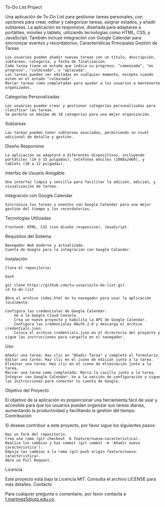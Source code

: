 To-Do List Project

Una aplicación de To-Do List para gestionar tareas personales, con opciones para crear, editar y categorizar tareas, asignar estados, y añadir subtareas. La aplicación es responsive, diseñada para adaptarse a portátiles, móviles y tablets, utilizando tecnologías como HTML, CSS, y JavaScript. También incluye integración con Google Calendar para sincronizar eventos y recordatorios.
Características Principales
Gestión de Tareas

    Los usuarios pueden añadir nuevas tareas con un título, descripción, subtareas, categoría, y fecha de finalización.
    Cada tarea tiene un estado que indica su progreso: "comenzada", "en progreso", "culminada", o "aplazada".
    Las tareas pueden ser editadas en cualquier momento, excepto cuando estén en el estado "culminada".
    Marcar tareas como completadas para ayudar a los usuarios a mantenerse organizados.

Categorías Personalizadas

    Los usuarios pueden crear y gestionar categorías personalizadas para clasificar las tareas.
    Se permite un máximo de 10 categorías para una mejor organización.

Subtareas

    Las tareas pueden tener subtareas asociadas, permitiendo un nivel adicional de detalle y gestión.

Diseño Responsive

    La aplicación se adaptará a diferentes dispositivos, incluyendo portátiles (14 a 15 pulgadas), teléfonos móviles (1080x2460), y tablets (10 a 12 pulgadas).

Interfaz de Usuario Amigable

    Una interfaz limpia y sencilla para facilitar la adición, edición, y visualización de tareas.

Integración con Google Calendar

    Sincroniza tus tareas y eventos con Google Calendar para una mejor gestión del tiempo y los recordatorios.

Tecnologías Utilizadas

    Frontend: HTML, CSS (con diseño responsive), JavaScript.

Requisitos del Sistema

    Navegador Web moderno y actualizado.
    Cuenta de Google para la integración con Google Calendar.

Instalación

    Clona el repositorio:

    bash

    git clone https://github.com/tu-usuario/to-do-list.git
    cd to-do-list

    Abre el archivo index.html en tu navegador para usar la aplicación localmente.

    Configura las credenciales de Google Calendar:
        Ve a la Google Cloud Console.
        Crea un nuevo proyecto y habilita la API de Google Calendar.
        Configura las credenciales OAuth 2.0 y descarga el archivo credentials.json.
        Coloca el archivo credentials.json en el directorio del proyecto y sigue las instrucciones para cargarlo en el navegador.

Uso

    Añadir una tarea: Haz clic en "Añadir Tarea" y completa el formulario.
    Editar una tarea: Haz clic en el icono de edición junto a la tarea.
    Eliminar una tarea: Haz clic en el icono de eliminación junto a la tarea.
    Marcar una tarea como completada: Marca la casilla junto a la tarea.
    Integrar con Google Calendar: Ve a la sección de configuración y sigue las instrucciones para conectar tu cuenta de Google.

Objetivo del Proyecto

El objetivo de la aplicación es proporcionar una herramienta fácil de usar y accesible para que los usuarios puedan organizar sus tareas diarias, aumentando la productividad y facilitando la gestión del tiempo.
Contribución

Si deseas contribuir a este proyecto, por favor sigue los siguientes pasos:

    Haz un fork del repositorio.
    Crea una rama (git checkout -b feature/nueva-caracteristica).
    Realiza los cambios y haz commit (git commit -m 'Añadir nueva característica').
    Empuja los cambios a la rama (git push origin feature/nueva-caracteristica).
    Abre un Pull Request.

Licencia

Este proyecto está bajo la Licencia MIT. Consulta el archivo LICENSE para más detalles.
Contacto

Para cualquier pregunta o comentario, por favor contacta a f.martinez5@utp.edu.co.
